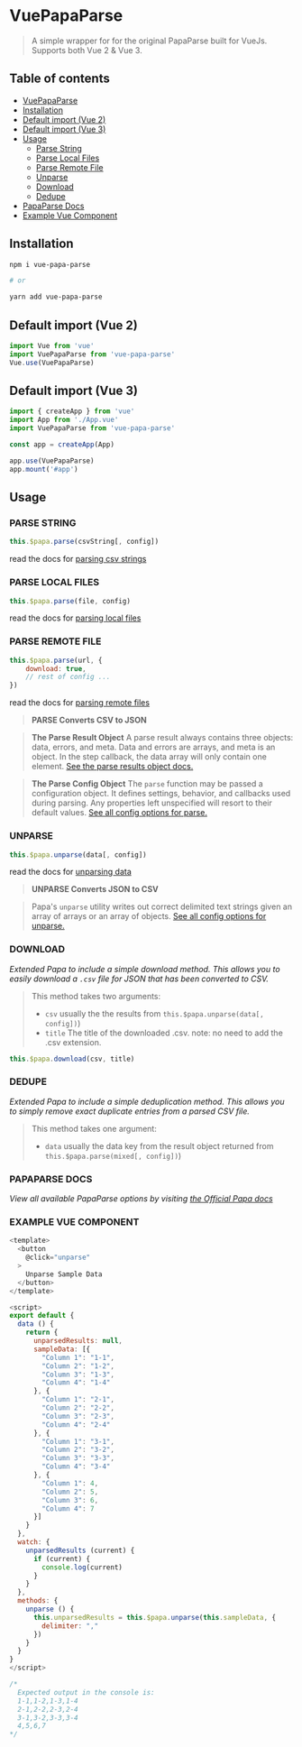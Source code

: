 # VuePapaParse

> A simple wrapper for for the original PapaParse built for VueJs.
Supports both Vue 2 & Vue 3.

## Table of contents
* [VuePapaParse](#vuepapaparse)
* [Installation](#installation)
* [Default import (Vue 2)](#default-import-vue-2)
* [Default import (Vue 3)](#default-import-vue-3)
* [Usage](#usage)
  * [Parse String](#parse-string)
  * [Parse Local Files](#parse-local-files)
  * [Parse Remote File](#parse-remote-file)
  * [Unparse](#unparse)
  * [Download](#download)
  * [Dedupe](#dedupe)
* [PapaParse Docs](#papaparse-docs)
* [Example Vue Component](#example-vue-component)

## Installation

```bash
npm i vue-papa-parse

# or

yarn add vue-papa-parse
```

## Default import (Vue 2)
```javascript
import Vue from 'vue'
import VuePapaParse from 'vue-papa-parse'
Vue.use(VuePapaParse)
```

## Default import (Vue 3)
```javascript
import { createApp } from 'vue'
import App from './App.vue'
import VuePapaParse from 'vue-papa-parse'

const app = createApp(App)

app.use(VuePapaParse)
app.mount('#app')
```

## Usage

### PARSE STRING
```javascript
this.$papa.parse(csvString[, config])
```
read the docs for [parsing csv strings](https://www.papaparse.com/docs#strings)

### PARSE LOCAL FILES
```javascript
this.$papa.parse(file, config)
```
read the docs for [parsing local files](https://www.papaparse.com/docs#local-files)

### PARSE REMOTE FILE
```javascript
this.$papa.parse(url, {
	download: true,
	// rest of config ...
})
```
read the docs for [parsing remote files](https://www.papaparse.com/docs#remote-files)
>**PARSE Converts CSV to JSON**

>**The Parse Result Object**
>A parse result always contains three objects: data, errors, and meta. Data and errors are arrays, and meta is an object. In the step callback, the data array will only contain one element. [See the parse results object docs.](https://www.papaparse.com/docs#results)

>**The Parse Config Object**
>The  `parse`  function may be passed a configuration object. It defines settings, behavior, and callbacks used during parsing. Any properties left unspecified will resort to their default values. [See all config options for parse.](https://www.papaparse.com/docs#config)

### UNPARSE
```javascript
this.$papa.unparse(data[, config])
```
read the docs for [unparsing data](https://www.papaparse.com/docs#unparse)

>**UNPARSE Converts JSON to CSV**

> Papa's  `unparse`  utility writes out correct delimited text strings given an array of arrays or an array of objects. [See all config options for unparse.](https://www.papaparse.com/docs#unparse-config-default)

### DOWNLOAD
*Extended Papa to include a simple download method. This allows you to easily download a ```.csv``` file for JSON that has been converted to CSV.*

> This method takes two arguments:
>
> - ```csv``` usually the the results from ```this.$papa.unparse(data[, config])```)
> - ```title``` The title of the downloaded .csv.
	 note: no need to add the .csv extension.

```javascript
this.$papa.download(csv, title)
```

### DEDUPE
*Extended Papa to include a simple deduplication method. This allows you to simply remove exact duplicate entries from a parsed CSV file.*

> This method takes one argument:
>
> - ```data``` usually the data key from the result object returned from ```this.$papa.parse(mixed[, config])```)

### PAPAPARSE DOCS
*View all available PapaParse options by visiting [the Official Papa docs](https://www.papaparse.com/docs)*

### EXAMPLE VUE COMPONENT
```javascript
<template>
  <button
    @click="unparse"
  >
    Unparse Sample Data
  </button>
</template>

<script>
export default {
  data () {
    return {
      unparsedResults: null,
      sampleData: [{
        "Column 1": "1-1",
        "Column 2": "1-2",
        "Column 3": "1-3",
        "Column 4": "1-4"
      }, {
        "Column 1": "2-1",
        "Column 2": "2-2",
        "Column 3": "2-3",
        "Column 4": "2-4"
      }, {
        "Column 1": "3-1",
        "Column 2": "3-2",
        "Column 3": "3-3",
        "Column 4": "3-4"
      }, {
        "Column 1": 4,
        "Column 2": 5,
        "Column 3": 6,
        "Column 4": 7
      }]
    }
  },
  watch: {
    unparsedResults (current) {
      if (current) {
        console.log(current)
      }
    }
  },
  methods: {
    unparse () {
      this.unparsedResults = this.$papa.unparse(this.sampleData, {
        delimiter: ","
      })
    }
  }
}
</script>

/*
  Expected output in the console is:
  1-1,1-2,1-3,1-4
  2-1,2-2,2-3,2-4
  3-1,3-2,3-3,3-4
  4,5,6,7
*/
```
